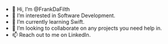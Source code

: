 - 👋 Hi, I’m @FrankDaFilth
- 👀 I’m interested in Software Development.
- 🌱 I’m currently learning Swift.
- 💞️ I’m looking to collaborate on any projects you need help in.
- 📫 Reach out to me on LinkedIn.

<!---
FrankDaFilth/FrankDaFilth is a ✨ special ✨ repository because its `README.md` (this file) appears on your GitHub profile.
You can click the Preview link to take a look at your changes.
--->
